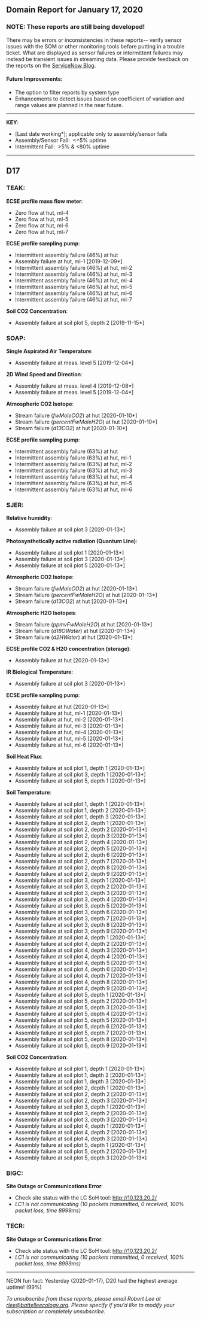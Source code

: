 ## Domain Report for January 17, 2020


### NOTE: These reports are still being developed!
There may be errors or inconsistencies in these reports-- verify sensor issues with the SOM or other monitoring tools before putting in a trouble ticket. What are displayed as sensor failures or intermittent failures may instead be transient issues in streaming data.
Please provide feedback on the reports on the [ServiceNow Blog](https://neon.service-now.com/community?id=community_blog&sys_id=9b4fbe8adbed734017ecf9041d9619be).

#### Future Improvements: 
 - The option to filter reports by system type 
 - Enhancements to detect issues based on coefficient of variation and range values are planned in the near future.

***

**KEY**:

 - [Last date working*]; applicable only to assembly/sensor fails
 - Assembly/Sensor Fail:&nbsp;&nbsp;<=5% uptime
 - Intermittent Fail:&nbsp;&nbsp;>5% & <80% uptime

***
## D17

### TEAK:

**ECSE profile mass flow meter**:
 - Zero flow at hut, ml-4
 - Zero flow at hut, ml-5
 - Zero flow at hut, ml-6
 - Zero flow at hut, ml-7

**ECSE profile sampling pump**:
 - Intermittent assembly failure (46%) at hut
 - Assembly failure at hut, ml-1 [2019-12-09*]
 - Intermittent assembly failure (46%) at hut, ml-2
 - Intermittent assembly failure (46%) at hut, ml-3
 - Intermittent assembly failure (46%) at hut, ml-4
 - Intermittent assembly failure (46%) at hut, ml-5
 - Intermittent assembly failure (46%) at hut, ml-6
 - Intermittent assembly failure (46%) at hut, ml-7

**Soil CO2 Concentration**:
 - Assembly failure at soil plot 5, depth 2 [2019-11-15*]

### SOAP:

**Single Aspirated Air Temperature**:
 - Assembly failure at meas. level 5 [2019-12-04*]

**2D Wind Speed and Direction**:
 - Assembly failure at meas. level 4 [2019-12-08*]
 - Assembly failure at meas. level 5 [2019-12-04*]

**Atmospheric CO2 Isotope**:
 - Stream failure (_fwMoleCO2_) at hut [2020-01-10*]
 - Stream failure (_percentFwMoleH2O_) at hut [2020-01-10*]
 - Stream failure (_d13CO2_) at hut [2020-01-10*]

**ECSE profile sampling pump**:
 - Intermittent assembly failure (63%) at hut
 - Intermittent assembly failure (63%) at hut, ml-1
 - Intermittent assembly failure (63%) at hut, ml-2
 - Intermittent assembly failure (63%) at hut, ml-3
 - Intermittent assembly failure (63%) at hut, ml-4
 - Intermittent assembly failure (63%) at hut, ml-5
 - Intermittent assembly failure (63%) at hut, ml-6

### SJER:

**Relative humidity**:
 - Assembly failure at soil plot 3 [2020-01-13*]

**Photosynthetically active radiation (Quantum Line)**:
 - Assembly failure at soil plot 1 [2020-01-13*]
 - Assembly failure at soil plot 3 [2020-01-13*]
 - Assembly failure at soil plot 5 [2020-01-13*]

**Atmospheric CO2 Isotope**:
 - Stream failure (_fwMoleCO2_) at hut [2020-01-13*]
 - Stream failure (_percentFwMoleH2O_) at hut [2020-01-13*]
 - Stream failure (_d13CO2_) at hut [2020-01-13*]

**Atmospheric H2O Isotopes**:
 - Stream failure (_ppmvFwMoleH2O_) at hut [2020-01-13*]
 - Stream failure (_d18OWater_) at hut [2020-01-13*]
 - Stream failure (_d2HWater_) at hut [2020-01-13*]

**ECSE profile CO2 & H2O concentration (storage)**:
 - Assembly failure at hut [2020-01-13*]

**IR Biological Temperature**:
 - Assembly failure at soil plot 3 [2020-01-13*]

**ECSE profile sampling pump**:
 - Assembly failure at hut [2020-01-13*]
 - Assembly failure at hut, ml-1 [2020-01-13*]
 - Assembly failure at hut, ml-2 [2020-01-13*]
 - Assembly failure at hut, ml-3 [2020-01-13*]
 - Assembly failure at hut, ml-4 [2020-01-13*]
 - Assembly failure at hut, ml-5 [2020-01-13*]
 - Assembly failure at hut, ml-6 [2020-01-13*]

**Soil Heat Flux**:
 - Assembly failure at soil plot 1, depth 1 [2020-01-13*]
 - Assembly failure at soil plot 3, depth 1 [2020-01-13*]
 - Assembly failure at soil plot 5, depth 1 [2020-01-13*]

**Soil Temperature**:
 - Assembly failure at soil plot 1, depth 1 [2020-01-13*]
 - Assembly failure at soil plot 1, depth 2 [2020-01-13*]
 - Assembly failure at soil plot 1, depth 3 [2020-01-13*]
 - Assembly failure at soil plot 2, depth 1 [2020-01-13*]
 - Assembly failure at soil plot 2, depth 2 [2020-01-13*]
 - Assembly failure at soil plot 2, depth 3 [2020-01-13*]
 - Assembly failure at soil plot 2, depth 4 [2020-01-13*]
 - Assembly failure at soil plot 2, depth 5 [2020-01-13*]
 - Assembly failure at soil plot 2, depth 6 [2020-01-13*]
 - Assembly failure at soil plot 2, depth 7 [2020-01-13*]
 - Assembly failure at soil plot 2, depth 8 [2020-01-13*]
 - Assembly failure at soil plot 2, depth 9 [2020-01-13*]
 - Assembly failure at soil plot 3, depth 1 [2020-01-13*]
 - Assembly failure at soil plot 3, depth 2 [2020-01-13*]
 - Assembly failure at soil plot 3, depth 3 [2020-01-13*]
 - Assembly failure at soil plot 3, depth 4 [2020-01-13*]
 - Assembly failure at soil plot 3, depth 5 [2020-01-13*]
 - Assembly failure at soil plot 3, depth 6 [2020-01-13*]
 - Assembly failure at soil plot 3, depth 7 [2020-01-13*]
 - Assembly failure at soil plot 3, depth 8 [2020-01-13*]
 - Assembly failure at soil plot 3, depth 9 [2020-01-13*]
 - Assembly failure at soil plot 4, depth 1 [2020-01-13*]
 - Assembly failure at soil plot 4, depth 2 [2020-01-13*]
 - Assembly failure at soil plot 4, depth 3 [2020-01-13*]
 - Assembly failure at soil plot 4, depth 4 [2020-01-13*]
 - Assembly failure at soil plot 4, depth 5 [2020-01-13*]
 - Assembly failure at soil plot 4, depth 6 [2020-01-13*]
 - Assembly failure at soil plot 4, depth 7 [2020-01-13*]
 - Assembly failure at soil plot 4, depth 8 [2020-01-13*]
 - Assembly failure at soil plot 4, depth 9 [2020-01-13*]
 - Assembly failure at soil plot 5, depth 1 [2020-01-13*]
 - Assembly failure at soil plot 5, depth 2 [2020-01-13*]
 - Assembly failure at soil plot 5, depth 3 [2020-01-13*]
 - Assembly failure at soil plot 5, depth 4 [2020-01-13*]
 - Assembly failure at soil plot 5, depth 5 [2020-01-13*]
 - Assembly failure at soil plot 5, depth 6 [2020-01-13*]
 - Assembly failure at soil plot 5, depth 7 [2020-01-13*]
 - Assembly failure at soil plot 5, depth 8 [2020-01-13*]
 - Assembly failure at soil plot 5, depth 9 [2020-01-13*]

**Soil CO2 Concentration**:
 - Assembly failure at soil plot 1, depth 1 [2020-01-13*]
 - Assembly failure at soil plot 1, depth 2 [2020-01-13*]
 - Assembly failure at soil plot 1, depth 3 [2020-01-13*]
 - Assembly failure at soil plot 2, depth 1 [2020-01-13*]
 - Assembly failure at soil plot 2, depth 2 [2020-01-13*]
 - Assembly failure at soil plot 2, depth 3 [2020-01-13*]
 - Assembly failure at soil plot 3, depth 1 [2020-01-13*]
 - Assembly failure at soil plot 3, depth 2 [2020-01-13*]
 - Assembly failure at soil plot 3, depth 3 [2020-01-13*]
 - Assembly failure at soil plot 4, depth 1 [2020-01-13*]
 - Assembly failure at soil plot 4, depth 2 [2020-01-13*]
 - Assembly failure at soil plot 4, depth 3 [2020-01-13*]
 - Assembly failure at soil plot 5, depth 1 [2020-01-13*]
 - Assembly failure at soil plot 5, depth 2 [2020-01-13*]
 - Assembly failure at soil plot 5, depth 3 [2020-01-13*]

### BIGC:

**Site Outage or Communications Error**:
 - Check site status with the LC SoH tool: http://10.123.20.2/
 - _LC1 is not communicating (10 packets transmitted, 0 received, 100% packet loss, time 8999ms)_

### TECR:

**Site Outage or Communications Error**:
 - Check site status with the LC SoH tool: http://10.123.20.2/
 - _LC1 is not communicating (10 packets transmitted, 0 received, 100% packet loss, time 8999ms)_

***
NEON fun fact: Yesterday (2020-01-17), D20 had the highest average uptime! (99%)

_To unsubscribe from these reports, please email Robert Lee at rlee@battelleecology.org. Please specify if you'd like to modify your subscription or completely unsubscribe._
